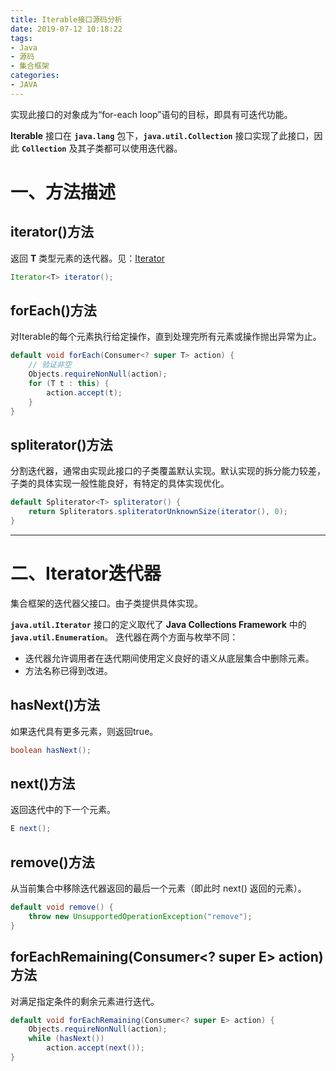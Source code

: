 ```yaml
---
title: Iterable接口源码分析
date: 2019-07-12 10:18:22
tags:
- Java
- 源码
- 集合框架
categories:
- JAVA
---
```


实现此接口的对象成为“for-each loop”语句的目标，即具有可迭代功能。

**Iterable** 接口在 **`java.lang`** 包下，**`java.util.Collection`** 接口实现了此接口，因此 **`Collection`** 及其子类都可以使用迭代器。

# 一、方法描述

## iterator()方法

返回 **T** 类型元素的迭代器。见：<a href="#Iterator">Iterator</a>
```java
Iterator<T> iterator();
```

<!-- more -->

## forEach()方法

对Iterable的每个元素执行给定操作，直到处理完所有元素或操作抛出异常为止。
```java
default void forEach(Consumer<? super T> action) {
    // 验证非空
    Objects.requireNonNull(action);
    for (T t : this) {
        action.accept(t);
    }
}
```

## spliterator()方法

分割迭代器，通常由实现此接口的子类覆盖默认实现。默认实现的拆分能力较差，子类的具体实现一般性能良好，有特定的具体实现优化。
```java
default Spliterator<T> spliterator() {
    return Spliterators.spliteratorUnknownSize(iterator(), 0);
}
```

---

# 二、Iterator迭代器

集合框架的迭代器父接口。由子类提供具体实现。

**`java.util.Iterator`** 接口的定义取代了 **Java Collections Framework** 中的 **`java.util.Enumeration`**。 迭代器在两个方面与枚举不同：

- 迭代器允许调用者在迭代期间使用定义良好的语义从底层集合中删除元素。
- 方法名称已得到改进。

## hasNext()方法

如果迭代具有更多元素，则返回true。
```java
boolean hasNext();
```

## next()方法

返回迭代中的下一个元素。
```java
E next();
```

## remove()方法

从当前集合中移除迭代器返回的最后一个元素（即此时 next() 返回的元素）。
```java
default void remove() {
    throw new UnsupportedOperationException("remove");
}
```

## forEachRemaining(Consumer<? super E> action)方法

对满足指定条件的剩余元素进行迭代。
```java
default void forEachRemaining(Consumer<? super E> action) {
    Objects.requireNonNull(action);
    while (hasNext())
        action.accept(next());
}
```



































